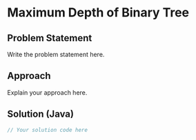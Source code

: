 # Maximum Depth of Binary Tree

## Problem Statement

Write the problem statement here.

## Approach

Explain your approach here.

## Solution (Java)

```java
// Your solution code here
```
